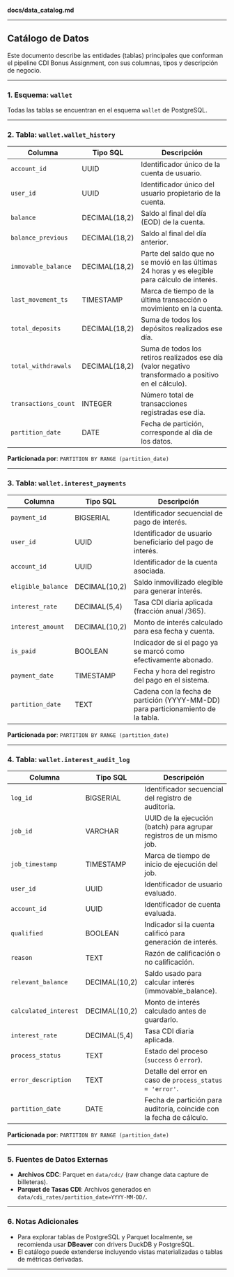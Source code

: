 **docs/data\_catalog.md**

---

## Catálogo de Datos

Este documento describe las entidades (tablas) principales que conforman el pipeline CDI Bonus Assignment, con sus columnas, tipos y descripción de negocio.

---

### 1. Esquema: `wallet`

Todas las tablas se encuentran en el esquema `wallet` de PostgreSQL.

---

### 2. Tabla: `wallet.wallet_history`

| Columna              | Tipo SQL      | Descripción                                                                                          |
| -------------------- | ------------- | ---------------------------------------------------------------------------------------------------- |
| `account_id`         | UUID          | Identificador único de la cuenta de usuario.                                                         |
| `user_id`            | UUID          | Identificador único del usuario propietario de la cuenta.                                            |
| `balance`            | DECIMAL(18,2) | Saldo al final del día (EOD) de la cuenta.                                                           |
| `balance_previous`   | DECIMAL(18,2) | Saldo al final del día anterior.                                                                     |
| `immovable_balance`  | DECIMAL(18,2) | Parte del saldo que no se movió en las últimas 24 horas y es elegible para cálculo de interés.       |
| `last_movement_ts`   | TIMESTAMP     | Marca de tiempo de la última transacción o movimiento en la cuenta.                                  |
| `total_deposits`     | DECIMAL(18,2) | Suma de todos los depósitos realizados ese día.                                                      |
| `total_withdrawals`  | DECIMAL(18,2) | Suma de todos los retiros realizados ese día (valor negativo transformado a positivo en el cálculo). |
| `transactions_count` | INTEGER       | Número total de transacciones registradas ese día.                                                   |
| `partition_date`     | DATE          | Fecha de partición, corresponde al día de los datos.                                                 |

**Particionada por**: `PARTITION BY RANGE (partition_date)`

---

### 3. Tabla: `wallet.interest_payments`

| Columna            | Tipo SQL      | Descripción                                                                      |
| ------------------ | ------------- | -------------------------------------------------------------------------------- |
| `payment_id`       | BIGSERIAL     | Identificador secuencial de pago de interés.                                     |
| `user_id`          | UUID          | Identificador de usuario beneficiario del pago de interés.                       |
| `account_id`       | UUID          | Identificador de la cuenta asociada.                                             |
| `eligible_balance` | DECIMAL(10,2) | Saldo inmovilizado elegible para generar interés.                                |
| `interest_rate`    | DECIMAL(5,4)  | Tasa CDI diaria aplicada (fracción anual /365).                                  |
| `interest_amount`  | DECIMAL(10,2) | Monto de interés calculado para esa fecha y cuenta.                              |
| `is_paid`          | BOOLEAN       | Indicador de si el pago ya se marcó como efectivamente abonado.                  |
| `payment_date`     | TIMESTAMP     | Fecha y hora del registro del pago en el sistema.                                |
| `partition_date`   | TEXT          | Cadena con la fecha de partición (YYYY-MM-DD) para particionamiento de la tabla. |

**Particionada por**: `PARTITION BY RANGE (partition_date)`

---

### 4. Tabla: `wallet.interest_audit_log`

| Columna               | Tipo SQL      | Descripción                                                          |
| --------------------- | ------------- | -------------------------------------------------------------------- |
| `log_id`              | BIGSERIAL     | Identificador secuencial del registro de auditoría.                  |
| `job_id`              | VARCHAR       | UUID de la ejecución (batch) para agrupar registros de un mismo job. |
| `job_timestamp`       | TIMESTAMP     | Marca de tiempo de inicio de ejecución del job.                      |
| `user_id`             | UUID          | Identificador de usuario evaluado.                                   |
| `account_id`          | UUID          | Identificador de cuenta evaluada.                                    |
| `qualified`           | BOOLEAN       | Indicador si la cuenta calificó para generación de interés.          |
| `reason`              | TEXT          | Razón de calificación o no calificación.                             |
| `relevant_balance`    | DECIMAL(10,2) | Saldo usado para calcular interés (immovable\_balance).              |
| `calculated_interest` | DECIMAL(10,2) | Monto de interés calculado antes de guardarlo.                       |
| `interest_rate`       | DECIMAL(5,4)  | Tasa CDI diaria aplicada.                                            |
| `process_status`      | TEXT          | Estado del proceso (`success` ó `error`).                            |
| `error_description`   | TEXT          | Detalle del error en caso de `process_status = 'error'`.             |
| `partition_date`      | DATE          | Fecha de partición para auditoría, coincide con la fecha de cálculo. |

**Particionada por**: `PARTITION BY RANGE (partition_date)`

---

### 5. Fuentes de Datos Externas

* **Archivos CDC**: Parquet en `data/cdc/` (raw change data capture de billeteras).
* **Parquet de Tasas CDI**: Archivos generados en `data/cdi_rates/partition_date=YYYY-MM-DD/`.

---

### 6. Notas Adicionales

* Para explorar tablas de PostgreSQL y Parquet localmente, se recomienda usar **DBeaver** con drivers DuckDB y PostgreSQL.
* El catálogo puede extenderse incluyendo vistas materializadas o tablas de métricas derivadas.

---
